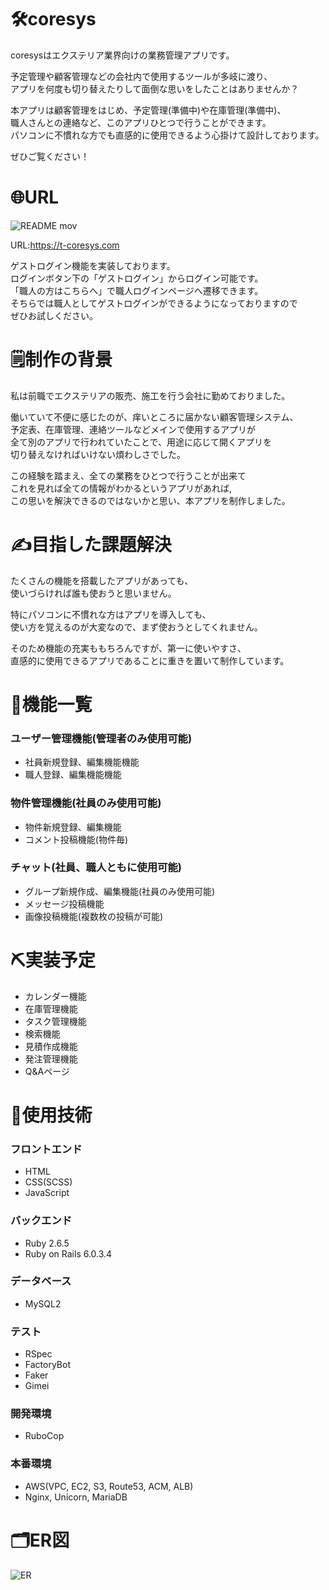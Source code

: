# 🛠coresys
coresysはエクステリア業界向けの業務管理アプリです。  
  
予定管理や顧客管理などの会社内で使用するツールが多岐に渡り、  
アプリを何度も切り替えたりして面倒な思いをしたことはありませんか？  
  
本アプリは顧客管理をはじめ、予定管理(準備中)や在庫管理(準備中)、  
職人さんとの連絡など、このアプリひとつで行うことができます。  
パソコンに不慣れな方でも直感的に使用できるよう心掛けて設計しております。  
  
ぜひご覧ください！

# 🌐URL
![README mov](https://user-images.githubusercontent.com/75982790/108340150-9ab26c80-721b-11eb-92da-9844f84b4e1e.gif)  
  
URL:https://t-coresys.com  
  
ゲストログイン機能を実装しております。  
ログインボタン下の「ゲストログイン」からログイン可能です。  
「職人の方はこちらへ」で職人ログインページへ遷移できます。  
そちらでは職人としてゲストログインができるようになっておりますので  
ぜひお試しください。

# 🗒制作の背景
私は前職でエクステリアの販売、施工を行う会社に勤めておりました。  
  
働いていて不便に感じたのが、痒いところに届かない顧客管理システム、  
予定表、在庫管理、連絡ツールなどメインで使用するアプリが  
全て別のアプリで行われていたことで、用途に応じて開くアプリを  
切り替えなければいけない煩わしさでした。  
  
この経験を踏まえ、全ての業務をひとつで行うことが出来て  
これを見れば全ての情報がわかるというアプリがあれば,  
この思いを解決できるのではないかと思い、本アプリを制作しました。

# ✍️目指した課題解決
たくさんの機能を搭載したアプリがあっても、  
使いづらければ誰も使おうと思いません。  
  
特にパソコンに不慣れな方はアプリを導入しても、  
使い方を覚えるのが大変なので、まず使おうとしてくれません。
  
そのため機能の充実ももちろんですが、第一に使いやすさ、  
直感的に使用できるアプリであることに重きを置いて制作しています。

# 🔩機能一覧
### ユーザー管理機能(管理者のみ使用可能)  
 - 社員新規登録、編集機能機能  
 - 職人登録、編集機能機能  
### 物件管理機能(社員のみ使用可能)  
 - 物件新規登録、編集機能  
 - コメント投稿機能(物件毎)  
### チャット(社員、職人ともに使用可能)
 - グループ新規作成、編集機能(社員のみ使用可能)  
 - メッセージ投稿機能  
 - 画像投稿機能(複数枚の投稿が可能)

# ⛏実装予定
 - カレンダー機能
 - 在庫管理機能
 - タスク管理機能
 - 検索機能
 - 見積作成機能
 - 発注管理機能
 - Q&Aページ

# 📖使用技術
### フロントエンド
 - HTML
 - CSS(SCSS)
 - JavaScript
### バックエンド
 - Ruby 2.6.5
 - Ruby on Rails 6.0.3.4
### データベース
 - MySQL2
### テスト
 - RSpec
 - FactoryBot
 - Faker
 - Gimei
### 開発環境
 - RuboCop
### 本番環境
 - AWS(VPC, EC2, S3, Route53, ACM, ALB)
 - Nginx, Unicorn, MariaDB

# 🗂ER図
![ER](https://user-images.githubusercontent.com/75982790/108059263-93168a80-7098-11eb-8298-de7492d313c7.png)